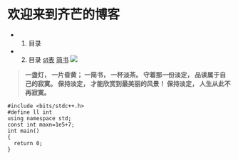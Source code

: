 # 欢迎来到齐芒的博客
- 1. 目录
- 2. 目录
[st表](https://paste.ubuntu.com/p/WvGHYX45Fm/)
[简书](http://www.jianshu.com)
![](http://upload-images.jianshu.io/upload_images/259-0ad0d0bfc1c608b6.jpg?imageMogr2/auto-orient/strip%7CimageView2/2/w/1240)
> **一盏灯， 一片昏黄； 一简书， 一杯淡茶。 守着那一份淡定， 品读属于自己的寂寞。 保持淡定， 才能欣赏到最美丽的风景！ 保持淡定， 人生从此不再寂寞。**

```
#include <bits/stdc++.h>
#define ll int 
using namespace std;
const int maxn=1e5+7;
int main()
{
  return 0;
} 
```
